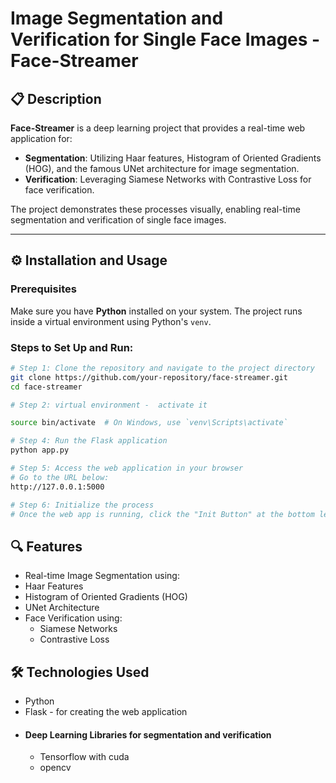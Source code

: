 # Image Segmentation and Verification for Single Face Images - Face-Streamer

## 📋 Description
**Face-Streamer** is a deep learning project that provides a real-time web application for:
- **Segmentation**: Utilizing Haar features, Histogram of Oriented Gradients (HOG), and the famous UNet architecture for image segmentation.
- **Verification**: Leveraging Siamese Networks with Contrastive Loss for face verification.

The project demonstrates these processes visually, enabling real-time segmentation and verification of single face images.

---

## ⚙️ Installation and Usage

### Prerequisites
Make sure you have **Python** installed on your system. The project runs inside a virtual environment using Python's `venv`.

### Steps to Set Up and Run:

```bash
# Step 1: Clone the repository and navigate to the project directory
git clone https://github.com/your-repository/face-streamer.git
cd face-streamer

# Step 2: virtual environment -  activate it

source bin/activate  # On Windows, use `venv\Scripts\activate`

# Step 4: Run the Flask application
python app.py

# Step 5: Access the web application in your browser
# Go to the URL below:
http://127.0.0.1:5000

# Step 6: Initialize the process
# Once the web app is running, click the "Init Button" at the bottom left of the web page to start the segmentation and verification process.
```
## 🔍 Features
- Real-time Image Segmentation using:
- Haar Features
- Histogram of Oriented Gradients (HOG)
- UNet Architecture
- Face Verification using:
   - Siamese Networks
   - Contrastive Loss

## 🛠️  Technologies Used
- Python
- Flask - for creating the web application
- #### Deep Learning Libraries for segmentation and verification
  - Tensorflow with cuda
  - opencv

